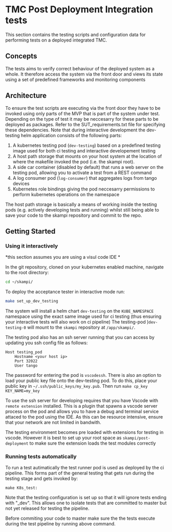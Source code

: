 # TMC Post Deployment Integration tests 

This section contains the testing scripts and configuration data for performing tests on a deployed integrated TMC.

## Concepts 

The tests aims to verify correct behaviour of the deployed system as a whole. It therefore access the system via the front door and views its state using a set of predefined frameworks and monitoring components

## Architecture

To ensure the test scripts are executing via the front door they have to be invoked using only parts of the MVP that is part of the system under test. Depending on the type of test it may be neccesarry for these parts to be deployed as packages. Refer to the SUT_requirements.txt file for specifying these dependencies.
Note that during interactive development the dev-testing helm application consists of the following parts:

1. A kubernetes testing pod (`dev-testing`) based on a predefined testing image used for both ci testing and interactive developement testing
2. A host path storage that mounts on your host system at the location of where the makefile invoked the pod (i.e. the skampi root). 
3. A side car container (disabled by default) that runs a web server on the testing pod, allowing you to activate a test from a REST command
4. A log consumer pod (`log-consumer`) that aggregates logs from tango devices
4. Kubernetes role bindings giving the pod neccesarry permissions to perform kubernetes operations on the namespace


The host path storage is basically a means of working inside the testing pods (e.g. actively developing tests and running) whilst still being able to save your code to the skampi repository and commit to the repo.

## Getting Started

### Using it interactively

*this section assumes you are using a visul code IDE *
 
In the git repository, cloned on your kubernetes enabled machine, navigate to the root directory:

```bash
cd ~/skampi/
```

To deploy the acceptance tester in interactive mode run:

```bash
make set_up_dev_testing
```

The system will install a helm chart `dev-testing` on the `KUBE_NAMESPACE` namespace using the exact same image used for ci testing (thus ensuring your interactive tests will also work on ci pipeline) The testing-pod )`dev-testing-0` will mount to the `skampi` repository at `/app/skampi/`. 

The testing pod also has an ssh server running that you can access by updating you ssh config file as follows:


```shell
Host testing_pod
    Hostname <your host ip>
    Port 32022
    User tango
```
The password for entering the pod is `vscodessh`. There is also an option to load your public key file onto the dev-testing pod. To do this, place your public key in  `~/.ssh/public_keys/my_key.pub`. Then run `make cp_key KEY_NAME=my_key`

To use the ssh server for developing requires that you have Vscode with `remote extension` installed. This is a plugin that spawns a vscode server process on the pod and allows you to have a debug and terminal service attaced to the pod using the IDE. As this can be resource  intensive, ensure that your network are not limited in bandwith.

The testing environment becomes pre loaded with extensions for testing in vscode. However it is  best to set up your root space as `skampi/post-deployment` to make sure the extension loads the test modules correctly


### Running tests automatically

To run a test autimatically the test runner pod is used as deployed by the ci pipeline. This forms part of the general testing that gets run during the testing stage and gets invoked by:

```shell
make K8s_test:
```
Note that the testing configuration is set up so that it will ignore tests ending with "_dev". This allows one to isolate tests that are committed to master but not yet released for testing the pipeline.

Before commiting your code to master make sure the the tests execute during the test pipeline by running above command.


